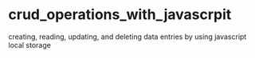 # crud_operations_with_javascrpit
creating, reading, updating, and deleting data entries by using javascript local storage

